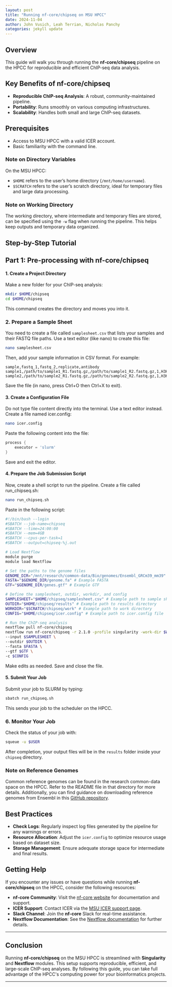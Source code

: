 ```yaml
---
layout: post
title: "Running nf-core/chipseq on MSU HPCC"
date: 2024-11-04
author: John Vusich, Leah Terrian, Nicholas Panchy
categories: jekyll update
---
```


## Overview
This guide will walk you through running the **nf-core/chipseq** pipeline on the HPCC for reproducible and efficient ChIP-seq data analysis.

## Key Benefits of nf-core/chipseq

- **Reproducible ChIP-seq Analysis**: A robust, community-maintained pipeline.
- **Portability**: Runs smoothly on various computing infrastructures.
- **Scalability**: Handles both small and large ChIP-seq datasets.

## Prerequisites

- Access to MSU HPCC with a valid ICER account.
- Basic familiarity with the command line.

### Note on Directory Variables

On the MSU HPCC:

* `$HOME` refers to the user’s home directory (`/mnt/home/username`).
* `$SCRATCH` refers to the user’s scratch directory, ideal for temporary files and large data processing.

### Note on Working Directory

The working directory, where intermediate and temporary files are stored, can be specified using the `-w` flag when running the pipeline. This helps keep outputs and temporary data organized.

## Step-by-Step Tutorial

## Part 1: Pre-processing with nf-core/chipseq

#### 1. Create a Project Directory
Make a new folder for your ChIP-seq analysis:
```bash
mkdir $HOME/chipseq
cd $HOME/chipseq
```
This command creates the directory and moves you into it.

### 2. Prepare a Sample Sheet
You need to create a file called ```samplesheet.csv``` that lists your samples and their FASTQ file paths. Use a text editor (like nano) to create this file:
```bash
nano samplesheet.csv
```
Then, add your sample information in CSV format. For example:
```csv
sample,fastq_1,fastq_2,replicate,antibody
sample1,/path/to/sample1_R1.fastq.gz,/path/to/sample1_R2.fastq.gz,1,H3K27ac
sample2,/path/to/sample2_R1.fastq.gz,/path/to/sample2_R2.fastq.gz,1,H3K27me3
```
Save the file (in nano, press Ctrl+O then Ctrl+X to exit).

#### 3. Create a Configuration File
Do not type file content directly into the terminal. Use a text editor instead. Create a file named icer.config:
```bash
nano icer.config
```
Paste the following content into the file:
```groovy
process {
    executor = 'slurm'
}
```
Save and exit the editor.

#### 4. Prepare the Job Submission Script
Now, create a shell script to run the pipeline. Create a file called run_chipseq.sh:
```bash
nano run_chipseq.sh
```
Paste in the following script:
```bash
#!/bin/bash --login
#SBATCH --job-name=chipseq
#SBATCH --time=24:00:00
#SBATCH --mem=4GB
#SBATCH --cpus-per-task=1
#SBATCH --output=chipseq-%j.out

# Load Nextflow
module purge
module load Nextflow

# Set the paths to the genome files
GENOME_DIR="/mnt/research/common-data/Bio/genomes/Ensembl_GRCm39_mm39" #Example GRCm39
FASTA="$GENOME_DIR/genome.fa" # Example FASTA
GTF="$GENOME_DIR/genes.gtf" # Example GTF

# Define the samplesheet, outdir, workdir, and config
SAMPLESHEET="$HOME/chipseq/samplesheet.csv" # Example path to sample sheet
OUTDIR="$HOME/chipseq/results" # Example path to results directory
WORKDIR="$SCRATCH/chipseq/work" # Example path to work directory
CONFIG="$HOME/chipseq/icer.config" # Example path to icer.config file

# Run the ChIP-seq analysis
nextflow pull nf-core/chipseq
nextflow run nf-core/chipseq -r 2.1.0 -profile singularity -work-dir $WORKDIR -resume \
--input $SAMPLESHEET \
--outdir $OUTDIR \
--fasta $FASTA \
--gtf $GTF \
-c $CONFIG
```
Make edits as needed. Save and close the file.

#### 5. Submit Your Job
Submit your job to SLURM by typing:
```bash
sbatch run_chipseq.sh
```
This sends your job to the scheduler on the HPCC.

### 6. Monitor Your Job
Check the status of your job with:
```bash
squeue -u $USER
```
After completion, your output files will be in the `results` folder inside your `chipseq` directory.

### Note on Reference Genomes
Common reference genomes can be found in the research common-data space on the HPCC. Refer to the README file in that directory for more details. Additionally, you can find guidance on downloading reference genomes from Ensembl in this [GitHub repository](https://github.com/johnvusich/reference-genomes).

## Best Practices
- **Check Logs**: Regularly inspect log files generated by the pipeline for any warnings or errors.
- **Resource Allocation**: Adjust the `icer.config` to optimize resource usage based on dataset size.
- **Storage Management**: Ensure adequate storage space for intermediate and final results.

## Getting Help
If you encounter any issues or have questions while running **nf-core/chipseq** on the HPCC, consider the following resources:
- **nf-core Community**: Visit the [nf-core website](https://nf-co.re) for documentation and support.
- **ICER Support**: Contact ICER via the [MSU ICER support page](https://icer.msu.edu/contact).
- **Slack Channel**: Join the **nf-core** Slack for real-time assistance.
- **Nextflow Documentation**: See the [Nextflow documentation](https://www.nextflow.io/docs/latest/index.html) for further details.

---

## Conclusion
Running **nf-core/chipseq** on the MSU HPCC is streamlined with **Singularity** and **Nextflow** modules. This setup supports reproducible, efficient, and large-scale ChIP-seq analyses. By following this guide, you can take full advantage of the HPCC's computing power for your bioinformatics projects.

---

